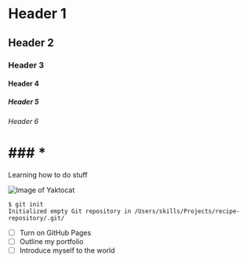 # Header 1
## Header 2
### Header 3
#### Header 4
##### Header 5
###### Header 6
# ### *



Learning how to do stuff



![Image of Yaktocat](https://octodex.github.com/images/yaktocat.png)


```
$ git init
Initialized empty Git repository in /Users/skills/Projects/recipe-repository/.git/
```
- [ ] Turn on GitHub Pages
- [ ] Outline my portfolio
- [ ] Introduce myself to the world
